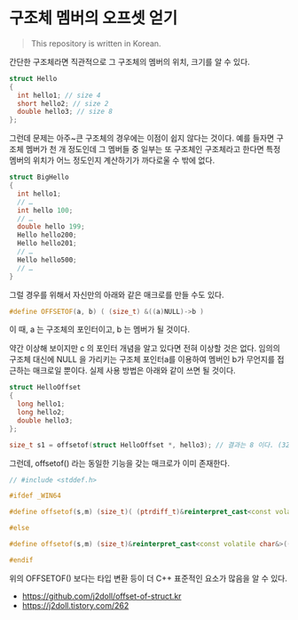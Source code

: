 # 구조체 멤버의 오프셋 얻기

> This repository is written in Korean.

간단한 구조체라면 직관적으로 그 구조체의 멤버의 위치, 크기를 알 수 있다.

```cpp
struct Hello
{
  int hello1; // size 4
  short hello2; // size 2
  double hello3; // size 8
};
```

그런데 문제는 아주~큰 구조체의 경우에는 이점이 쉽지 않다는 것이다. 예를 들자면 구조체 멤버가 천 개 정도인데 그 멤버들 중 일부는 또 구조체인 구조체라고 한다면 특정 멤버의 위치가 어느 정도인지 계산하기가 까다로울 수 밖에 없다.

```cpp
struct BigHello
{
  int hello1;
  // …
  int hello 100;
  // …
  double hello 199;
  Hello hello200;
  Hello hello201;
  // …
  Hello hello500;
  // …
}
```

그럴 경우를 위해서 자신만의 아래와 같은 매크로를 만들 수도 있다.

```cpp
#define OFFSETOF(a, b) ( (size_t) &((a)NULL)->b )
```

이 때, a 는 구조체의 포인터이고, b 는 멤버가 될 것이다.

약간 이상해 보이지만 c 의 포인터 개념을 알고 있다면 전혀 이상할 것은 없다. 임의의 구조체 대신에 NULL 을 가리키는 구조체 포인터a를 이용하여 멤버인 b가 무언지를 접근하는 매크로일 뿐이다. 실제 사용 방법은 아래와 같이 쓰면 될 것이다.

```cpp
struct HelloOffset
{
  long hello1;
  long hello2;
  double hello3;
};
```

```cpp
size_t s1 = offsetof(struct HelloOffset *, hello3); // 결과는 8 이다. (32bit OS)
```

그런데, offsetof() 라는 동일한 기능을 갖는 매크로가 이미 존재한다.

```cpp
// #include <stddef.h>

#ifdef _WIN64

#define offsetof(s,m) (size_t)( (ptrdiff_t)&reinterpret_cast<const volatile char&>((((s *)0)->m)) )

#else

#define offsetof(s,m) (size_t)&reinterpret_cast<const volatile char&>((((s *)0)->m))

#endif
```

위의 OFFSETOF() 보다는 타입 변환 등이 더 C++ 표준적인 요소가 많음을 알 수 있다.

- https://github.com/j2doll/offset-of-struct.kr
- https://j2doll.tistory.com/262
